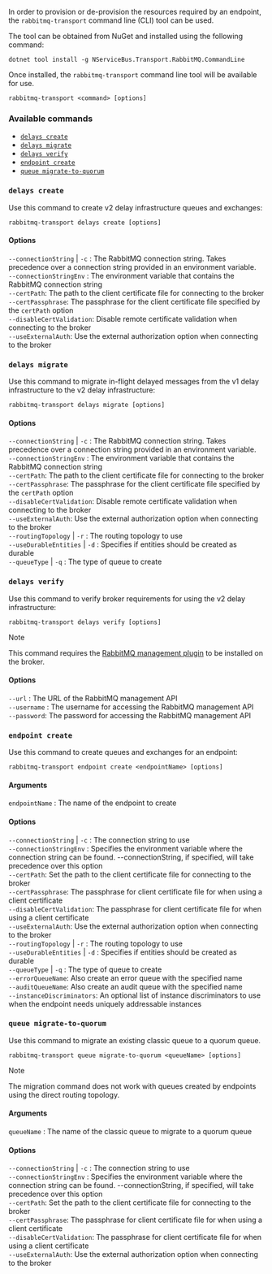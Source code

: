 In order to provision or de-provision the resources required by an endpoint, the `rabbitmq-transport` command line (CLI) tool can be used.

The tool can be obtained from NuGet and installed using the following command:

```
dotnet tool install -g NServiceBus.Transport.RabbitMQ.CommandLine
```

Once installed, the `rabbitmq-transport` command line tool will be available for use.

`rabbitmq-transport <command> [options]`

### Available commands

- [`delays create`](#delays-create)
- [`delays migrate`](#delays-migrate)
- [`delays verify`](#delays-verify)
- [`endpoint create`](#endpoint-create)
- [`queue migrate-to-quorum`](#queue-migrate-to-quorum)

### `delays create`

Use this command to create v2 delay infrastructure queues and exchanges:

```
rabbitmq-transport delays create [options]
```

#### Options

`--connectionString` | `-c` : The RabbitMQ connection string. Takes precedence over a connection string provided in an environment variable.<br />
`--connectionStringEnv` : The environment variable that contains the RabbitMQ connection string<br />
`--certPath`: The path to the client certificate file for connecting to the broker<br />
`--certPassphrase`: The passphrase for the client certificate file specified by the `certPath` option<br />
`--disableCertValidation`: Disable remote certificate validation when connecting to the broker<br />
`--useExternalAuth`: Use the external authorization option when connecting to the broker<br />

### `delays migrate`

Use this command to migrate in-flight delayed messages from the v1 delay infrastructure to the v2 delay infrastructure:

```
rabbitmq-transport delays migrate [options]
```

#### Options

`--connectionString` | `-c` : The RabbitMQ connection string. Takes precedence over a connection string provided in an environment variable.<br />
`--connectionStringEnv` : The environment variable that contains the RabbitMQ connection string<br />
`--certPath`: The path to the client certificate file for connecting to the broker<br />
`--certPassphrase`: The passphrase for the client certificate file specified by the `certPath` option<br />
`--disableCertValidation`: Disable remote certificate validation when connecting to the broker<br />
`--useExternalAuth`: Use the external authorization option when connecting to the broker<br />
`--routingTopology` | `-r` : The routing topology to use<br />
`--useDurableEntities` | `-d` : Specifies if entities should be created as durable<br />
`--queueType` | `-q` : The type of queue to create<br />

### `delays verify`

Use this command to verify broker requirements for using the v2 delay infrastructure:

```
rabbitmq-transport delays verify [options]
```

> [!NOTE]
> This command requires the [RabbitMQ management plugin](https://www.rabbitmq.com/management.html) to be installed on the broker.

#### Options

`--url` : The URL of the RabbitMQ management API<br />
`--username` : The username for accessing the RabbitMQ management API<br />
`--password`: The password for accessing the RabbitMQ management API<br />

### `endpoint create`

Use this command to create queues and exchanges for an endpoint:

```
rabbitmq-transport endpoint create <endpointName> [options]
```

#### Arguments

`endpointName` : The name of the endpoint to create

#### Options

`--connectionString` | `-c` : The connection string to use<br />
`--connectionStringEnv` : Specifies the environment variable where the connection string can be found. --connectionString, if specified, will take precedence over this option<br />
`--certPath`: Set the path to the client certificate file for connecting to the broker<br />
`--certPassphrase`: The passphrase for client certificate file for when using a client certificate<br />
`--disableCertValidation`: The passphrase for client certificate file for when using a client certificate<br />
`--useExternalAuth`: Use the external authorization option when connecting to the broker<br />
`--routingTopology` | `-r` : The routing topology to use<br />
`--useDurableEntities` | `-d` : Specifies if entities should be created as durable<br />
`--queueType` | `-q` : The type of queue to create<br />
`--errorQueueName`: Also create an error queue with the specified name<br />
`--auditQueueName`: Also create an audit queue with the specified name<br />
`--instanceDiscriminators`: An optional list of instance discriminators to use when the endpoint needs uniquely addressable instances<br />

### `queue migrate-to-quorum`

Use this command to migrate an existing classic queue to a quorum queue.

```
rabbitmq-transport queue migrate-to-quorum <queueName> [options]
```

> [!NOTE]
> The migration command does not work with queues created by endpoints using the direct routing topology.

#### Arguments

`queueName` : The name of the classic queue to migrate to a quorum queue

#### Options

`--connectionString` | `-c` : The connection string to use<br />
`--connectionStringEnv` : Specifies the environment variable where the connection string can be found. --connectionString, if specified, will take precedence over this option<br />
`--certPath`: Set the path to the client certificate file for connecting to the broker<br />
`--certPassphrase`: The passphrase for client certificate file for when using a client certificate<br />
`--disableCertValidation`: The passphrase for client certificate file for when using a client certificate<br />
`--useExternalAuth`: Use the external authorization option when connecting to the broker<br />